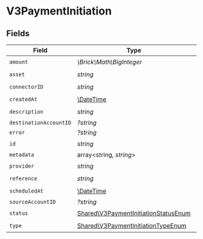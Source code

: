 # V3PaymentInitiation


## Fields

| Field                                                                                        | Type                                                                                         | Required                                                                                     | Description                                                                                  |
| -------------------------------------------------------------------------------------------- | -------------------------------------------------------------------------------------------- | -------------------------------------------------------------------------------------------- | -------------------------------------------------------------------------------------------- |
| `amount`                                                                                     | *\Brick\Math\BigInteger*                                                                     | :heavy_check_mark:                                                                           | N/A                                                                                          |
| `asset`                                                                                      | *string*                                                                                     | :heavy_check_mark:                                                                           | N/A                                                                                          |
| `connectorID`                                                                                | *string*                                                                                     | :heavy_check_mark:                                                                           | N/A                                                                                          |
| `createdAt`                                                                                  | [\DateTime](https://www.php.net/manual/en/class.datetime.php)                                | :heavy_check_mark:                                                                           | N/A                                                                                          |
| `description`                                                                                | *string*                                                                                     | :heavy_check_mark:                                                                           | N/A                                                                                          |
| `destinationAccountID`                                                                       | *?string*                                                                                    | :heavy_minus_sign:                                                                           | N/A                                                                                          |
| `error`                                                                                      | *?string*                                                                                    | :heavy_minus_sign:                                                                           | N/A                                                                                          |
| `id`                                                                                         | *string*                                                                                     | :heavy_check_mark:                                                                           | N/A                                                                                          |
| `metadata`                                                                                   | array<string, *string*>                                                                      | :heavy_minus_sign:                                                                           | N/A                                                                                          |
| `provider`                                                                                   | *string*                                                                                     | :heavy_check_mark:                                                                           | N/A                                                                                          |
| `reference`                                                                                  | *string*                                                                                     | :heavy_check_mark:                                                                           | N/A                                                                                          |
| `scheduledAt`                                                                                | [\DateTime](https://www.php.net/manual/en/class.datetime.php)                                | :heavy_check_mark:                                                                           | N/A                                                                                          |
| `sourceAccountID`                                                                            | *?string*                                                                                    | :heavy_minus_sign:                                                                           | N/A                                                                                          |
| `status`                                                                                     | [Shared\V3PaymentInitiationStatusEnum](../../Models/Shared/V3PaymentInitiationStatusEnum.md) | :heavy_check_mark:                                                                           | N/A                                                                                          |
| `type`                                                                                       | [Shared\V3PaymentInitiationTypeEnum](../../Models/Shared/V3PaymentInitiationTypeEnum.md)     | :heavy_check_mark:                                                                           | N/A                                                                                          |